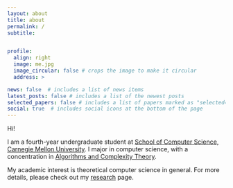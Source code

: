 ```yaml
---
layout: about
title: about
permalink: /
subtitle: 


profile:
  align: right
  image: me.jpg
  image_circular: false # crops the image to make it circular
  address: >

news: false  # includes a list of news items
latest_posts: false # includes a list of the newest posts
selected_papers: false # includes a list of papers marked as "selected={true}"
social: true  # includes social icons at the bottom of the page
---
```


Hi! 

I am a fourth-year undergraduate student at <a href='https://www.cs.cmu.edu/'>School of Computer Science, Carnegie Mellon University</a>. I major in computer science, with a concentration in <a href='http://coursecatalog.web.cmu.edu/schools-colleges/schoolofcomputerscience/scsconcentrations/#algorithmsandcomplexitytextcontainer'>Algorithms and Complexity Theory</a>. 

My academic interest is theoretical computer science in general. For more details, please check out my [research](/research) page.
